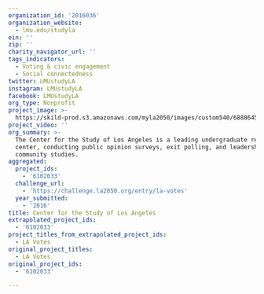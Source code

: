 ```yaml
---
organization_id: '2016036'
organization_website:
  - lmu.edu/studyla
ein: ''
zip: ''
charity_navigator_url: ''
tags_indicators:
  - Voting & civic engagement
  - Social connectedness
twitter: LMUstudyLA
instagram: LMUstudyLA
facebook: LMUstudyLA
org_type: Nonprofit
project_image: >-
  https://skild-prod.s3.amazonaws.com/myla2050/images/custom540/6888645593741-team90.png
project_video: ''
org_summary: >-
  The Center for the Study of Los Angeles is a leading undergraduate research
  center, conducting public opinion surveys, exit polling, and leadership and
  community studies.
aggregated:
  project_ids:
    - '6102033'
  challenge_url:
    - 'https://challenge.la2050.org/entry/la-votes'
  year_submitted:
    - '2016'
title: Center for the Study of Los Angeles
extrapolated_project_ids:
  - '6102033'
project_titles_from_extrapolated_project_ids:
  - LA Votes
original_project_titles:
  - LA Votes
original_project_ids:
  - '6102033'

---
```

